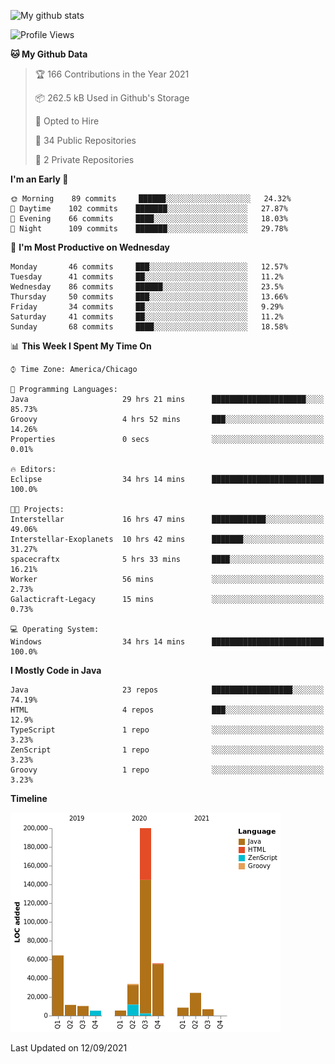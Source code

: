 ![My github stats](https://github-readme-stats.vercel.app/api?username=romvoid95&theme=gruvbox&include_all_commits=true&show_icons=true")

<!--START_SECTION:waka-->
![Profile Views](http://img.shields.io/badge/Profile%20Views-2-blue)

**🐱 My Github Data** 

> 🏆 166 Contributions in the Year 2021
 > 
> 📦 262.5 kB Used in Github's Storage 
 > 
> 💼 Opted to Hire
 > 
> 📜 34 Public Repositories 
 > 
> 🔑 2 Private Repositories  
 > 
**I'm an Early 🐤** 

```text
🌞 Morning    89 commits     ██████░░░░░░░░░░░░░░░░░░░   24.32% 
🌆 Daytime    102 commits    ███████░░░░░░░░░░░░░░░░░░   27.87% 
🌃 Evening    66 commits     ████░░░░░░░░░░░░░░░░░░░░░   18.03% 
🌙 Night      109 commits    ███████░░░░░░░░░░░░░░░░░░   29.78%

```
📅 **I'm Most Productive on Wednesday** 

```text
Monday       46 commits     ███░░░░░░░░░░░░░░░░░░░░░░   12.57% 
Tuesday      41 commits     ██░░░░░░░░░░░░░░░░░░░░░░░   11.2% 
Wednesday    86 commits     ██████░░░░░░░░░░░░░░░░░░░   23.5% 
Thursday     50 commits     ███░░░░░░░░░░░░░░░░░░░░░░   13.66% 
Friday       34 commits     ██░░░░░░░░░░░░░░░░░░░░░░░   9.29% 
Saturday     41 commits     ██░░░░░░░░░░░░░░░░░░░░░░░   11.2% 
Sunday       68 commits     ████░░░░░░░░░░░░░░░░░░░░░   18.58%

```


📊 **This Week I Spent My Time On** 

```text
⌚︎ Time Zone: America/Chicago

💬 Programming Languages: 
Java                     29 hrs 21 mins      █████████████████████░░░░   85.73% 
Groovy                   4 hrs 52 mins       ███░░░░░░░░░░░░░░░░░░░░░░   14.26% 
Properties               0 secs              ░░░░░░░░░░░░░░░░░░░░░░░░░   0.01%

🔥 Editors: 
Eclipse                  34 hrs 14 mins      █████████████████████████   100.0%

🐱‍💻 Projects: 
Interstellar             16 hrs 47 mins      ████████████░░░░░░░░░░░░░   49.06% 
Interstellar-Exoplanets  10 hrs 42 mins      ███████░░░░░░░░░░░░░░░░░░   31.27% 
spacecraftx              5 hrs 33 mins       ████░░░░░░░░░░░░░░░░░░░░░   16.21% 
Worker                   56 mins             ░░░░░░░░░░░░░░░░░░░░░░░░░   2.73% 
Galacticraft-Legacy      15 mins             ░░░░░░░░░░░░░░░░░░░░░░░░░   0.73%

💻 Operating System: 
Windows                  34 hrs 14 mins      █████████████████████████   100.0%

```

**I Mostly Code in Java** 

```text
Java                     23 repos            ██████████████████░░░░░░░   74.19% 
HTML                     4 repos             ███░░░░░░░░░░░░░░░░░░░░░░   12.9% 
TypeScript               1 repo              ░░░░░░░░░░░░░░░░░░░░░░░░░   3.23% 
ZenScript                1 repo              ░░░░░░░░░░░░░░░░░░░░░░░░░   3.23% 
Groovy                   1 repo              ░░░░░░░░░░░░░░░░░░░░░░░░░   3.23%

```


**Timeline**

![Chart not found](https://raw.githubusercontent.com/ROMVoid95/ROMVoid95/master/charts/bar_graph.png) 


 Last Updated on 12/09/2021
<!--END_SECTION:waka-->

